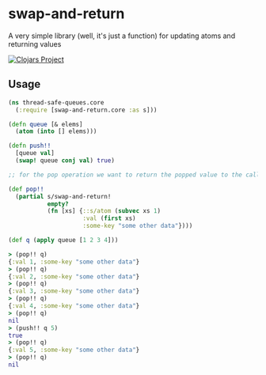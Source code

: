 # swap-and-return

A very simple library (well, it's just a function) for updating atoms and returning values

[![Clojars Project](https://img.shields.io/clojars/v/beoliver/swap-and-return.svg)](https://clojars.org/beoliver/swap-and-return)

## Usage

```clojure
(ns thread-safe-queues.core
  (:require [swap-and-return.core :as s]))

(defn queue [& elems]
  (atom (into [] elems)))

(defn push!!
  [queue val]
  (swap! queue conj val) true)

;; for the pop operation we want to return the popped value to the calling thread

(def pop!!
  (partial s/swap-and-return!
           empty?
           (fn [xs] {::s/atom (subvec xs 1)
                     :val (first xs)
                     :some-key "some other data"})))

(def q (apply queue [1 2 3 4]))

> (pop!! q)
{:val 1, :some-key "some other data"}
> (pop!! q)
{:val 2, :some-key "some other data"}
> (pop!! q)
{:val 3, :some-key "some other data"}
> (pop!! q)
{:val 4, :some-key "some other data"}
> (pop!! q)
nil
> (push!! q 5)
true
> (pop!! q)
{:val 5, :some-key "some other data"}
> (pop!! q)
nil

```
